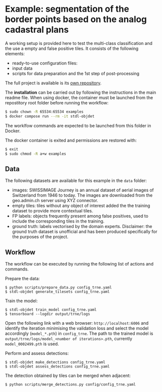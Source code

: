 # Example: segmentation of the border points based on the analog cadastral plans

A working setup is provided here to test the multi-class classification and the use a empty and false positive tiles.
It consists of the following elements:

* ready-to-use configuration files:
* input data
* scripts for data preparation and the 1st step of post-processing

The full project is available is its [own repository](https://github.com/swiss-territorial-data-lab/proj-borderpoints).


The **installation** can be carried out by following the instructions in the main readme file. When using docker, the container must be launched from the repostitory root folder before running the workflow:

```bash
$ sudo chown -R 65534:65534 examples
$ docker compose run --rm -it stdl-objdet
```

The worklfow commands are expected to be launched from this folder in Docker.

The docker container is exited and permissions are restored with:

 ```bash
$ exit
$ sudo chmod -R a+w examples
```

## Data

The following datasets are available for this example in the `data` folder:

* images: SWISSIMAGE Journey is an annual dataset of aerial images of Switzerland from 1946 to today. The images are downloaded from the geo.admin.ch server using XYZ connector.
* empty tiles: tiles without any object of interest added the the training dataset to provide more contextual tiles.
* FP labels: objects frequently present among false positives, used to include the corresponding tiles in the training.
* ground truth: labels vectorised by the domain experts.
    Disclaimer: the ground truth dataset is unofficial and has been produced specifically for the purposes of the project.

## Workflow

The workflow can be executed by running the following list of actions and commands.

Prepare the data:
```
$ python scripts/prepare_data.py config_trne.yaml
$ stdl-objdet generate_tilesets config_trne.yaml
```

Train the model:
```
$ stdl-objdet train_model config_trne.yaml
$ tensorboard --logdir output/trne/logs
```

Open the following link with a web browser: `http://localhost:6006` and identify the iteration minimising the validation loss and select the model accordingly (`model_*.pth`) in `config_trne`. The path to the trained model is `output/trne/logs/model_<number of iterations>.pth`, currently `model_0002499.pth` is used. <br>

Perform and assess detections:
```
$ stdl-objdet make_detections config_trne.yaml
$ stdl-objdet assess_detections config_trne.yaml
```

The detection obtained by tiles can be merged when adjacent:
```
$ python scripts/merge_detections.py config/config_trne.yaml
```